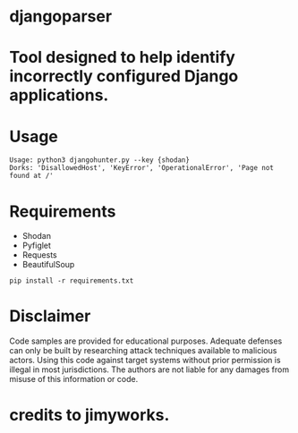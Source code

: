 # djangoparser
# Tool designed to help identify incorrectly configured Django applications.

 # Usage
 ```
Usage: python3 djangohunter.py --key {shodan}
Dorks: 'DisallowedHost', 'KeyError', 'OperationalError', 'Page not found at /'
```
# Requirements
- Shodan  
- Pyfiglet  
- Requests  
- BeautifulSoup  

```pip install -r requirements.txt```   

# Disclaimer
Code samples are provided for educational purposes. Adequate defenses can only be built by researching attack techniques available to malicious actors. Using this code against target systems without prior permission is illegal in most jurisdictions. The authors are not liable for any damages from misuse of this information or code.

# credits to jimyworks.
